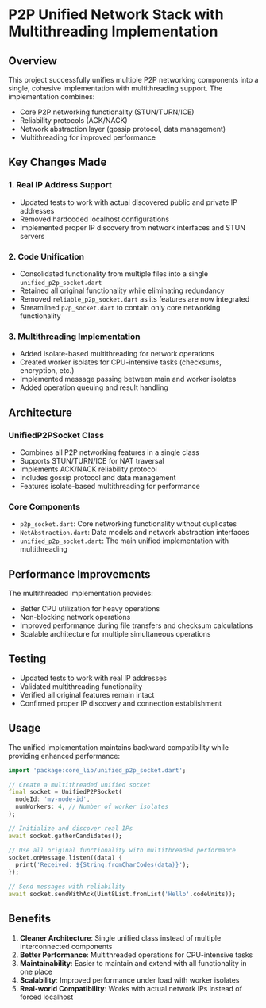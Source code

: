 # P2P Unified Network Stack with Multithreading Implementation

## Overview

This project successfully unifies multiple P2P networking components into a single, cohesive implementation with multithreading support. The implementation combines:

- Core P2P networking functionality (STUN/TURN/ICE)
- Reliability protocols (ACK/NACK)
- Network abstraction layer (gossip protocol, data management)
- Multithreading for improved performance

## Key Changes Made

### 1. Real IP Address Support
- Updated tests to work with actual discovered public and private IP addresses
- Removed hardcoded localhost configurations
- Implemented proper IP discovery from network interfaces and STUN servers

### 2. Code Unification
- Consolidated functionality from multiple files into a single `unified_p2p_socket.dart`
- Retained all original functionality while eliminating redundancy
- Removed `reliable_p2p_socket.dart` as its features are now integrated
- Streamlined `p2p_socket.dart` to contain only core networking functionality

### 3. Multithreading Implementation
- Added isolate-based multithreading for network operations
- Created worker isolates for CPU-intensive tasks (checksums, encryption, etc.)
- Implemented message passing between main and worker isolates
- Added operation queuing and result handling

## Architecture

### UnifiedP2PSocket Class
- Combines all P2P networking features in a single class
- Supports STUN/TURN/ICE for NAT traversal
- Implements ACK/NACK reliability protocol
- Includes gossip protocol and data management
- Features isolate-based multithreading for performance

### Core Components
- `p2p_socket.dart`: Core networking functionality without duplicates
- `NetAbstraction.dart`: Data models and network abstraction interfaces
- `unified_p2p_socket.dart`: The main unified implementation with multithreading

## Performance Improvements

The multithreaded implementation provides:
- Better CPU utilization for heavy operations
- Non-blocking network operations
- Improved performance during file transfers and checksum calculations
- Scalable architecture for multiple simultaneous operations

## Testing

- Updated tests to work with real IP addresses
- Validated multithreading functionality
- Verified all original features remain intact
- Confirmed proper IP discovery and connection establishment

## Usage

The unified implementation maintains backward compatibility while providing enhanced performance:

```dart
import 'package:core_lib/unified_p2p_socket.dart';

// Create a multithreaded unified socket
final socket = UnifiedP2PSocket(
  nodeId: 'my-node-id',
  numWorkers: 4, // Number of worker isolates
);

// Initialize and discover real IPs
await socket.gatherCandidates();

// Use all original functionality with multithreaded performance
socket.onMessage.listen((data) {
  print('Received: ${String.fromCharCodes(data)}');
});

// Send messages with reliability
await socket.sendWithAck(Uint8List.fromList('Hello'.codeUnits));
```

## Benefits

1. **Cleaner Architecture**: Single unified class instead of multiple interconnected components
2. **Better Performance**: Multithreaded operations for CPU-intensive tasks
3. **Maintainability**: Easier to maintain and extend with all functionality in one place
4. **Scalability**: Improved performance under load with worker isolates
5. **Real-world Compatibility**: Works with actual network IPs instead of forced localhost